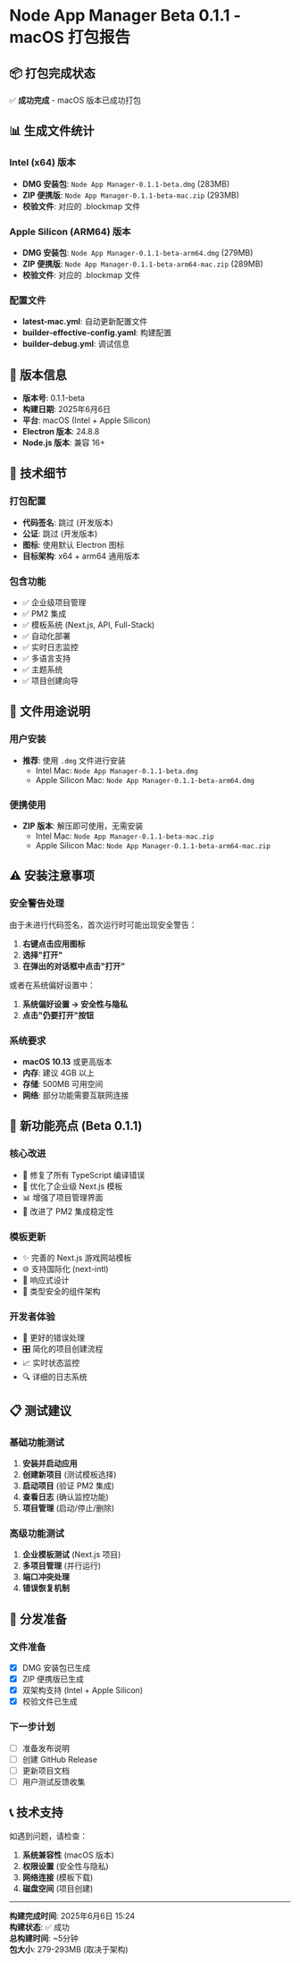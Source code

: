 # Node App Manager Beta 0.1.1 - macOS 打包报告

## 📦 打包完成状态
✅ **成功完成** - macOS 版本已成功打包

## 📊 生成文件统计

### Intel (x64) 版本
- **DMG 安装包**: `Node App Manager-0.1.1-beta.dmg` (283MB)
- **ZIP 便携版**: `Node App Manager-0.1.1-beta-mac.zip` (293MB)
- **校验文件**: 对应的 .blockmap 文件

### Apple Silicon (ARM64) 版本  
- **DMG 安装包**: `Node App Manager-0.1.1-beta-arm64.dmg` (279MB)
- **ZIP 便携版**: `Node App Manager-0.1.1-beta-arm64-mac.zip` (289MB)
- **校验文件**: 对应的 .blockmap 文件

### 配置文件
- **latest-mac.yml**: 自动更新配置文件
- **builder-effective-config.yaml**: 构建配置
- **builder-debug.yml**: 调试信息

## 🎯 版本信息
- **版本号**: 0.1.1-beta
- **构建日期**: 2025年6月6日
- **平台**: macOS (Intel + Apple Silicon)
- **Electron 版本**: 24.8.8
- **Node.js 版本**: 兼容 16+

## 🔧 技术细节

### 打包配置
- **代码签名**: 跳过 (开发版本)
- **公证**: 跳过 (开发版本)
- **图标**: 使用默认 Electron 图标
- **目标架构**: x64 + arm64 通用版本

### 包含功能
- ✅ 企业级项目管理
- ✅ PM2 集成
- ✅ 模板系统 (Next.js, API, Full-Stack)
- ✅ 自动化部署
- ✅ 实时日志监控
- ✅ 多语言支持
- ✅ 主题系统
- ✅ 项目创建向导

## 📁 文件用途说明

### 用户安装
- **推荐**: 使用 `.dmg` 文件进行安装
  - Intel Mac: `Node App Manager-0.1.1-beta.dmg`
  - Apple Silicon Mac: `Node App Manager-0.1.1-beta-arm64.dmg`

### 便携使用
- **ZIP 版本**: 解压即可使用，无需安装
  - Intel Mac: `Node App Manager-0.1.1-beta-mac.zip`
  - Apple Silicon Mac: `Node App Manager-0.1.1-beta-arm64-mac.zip`

## ⚠️ 安装注意事项

### 安全警告处理
由于未进行代码签名，首次运行时可能出现安全警告：

1. **右键点击应用图标**
2. **选择"打开"**
3. **在弹出的对话框中点击"打开"**

或者在系统偏好设置中：
1. **系统偏好设置 → 安全性与隐私**
2. **点击"仍要打开"按钮**

### 系统要求
- **macOS 10.13** 或更高版本
- **内存**: 建议 4GB 以上
- **存储**: 500MB 可用空间
- **网络**: 部分功能需要互联网连接

## 🚀 新功能亮点 (Beta 0.1.1)

### 核心改进
- 🔧 修复了所有 TypeScript 编译错误
- 🎨 优化了企业级 Next.js 模板
- 📊 增强了项目管理界面
- 🔄 改进了 PM2 集成稳定性

### 模板更新
- ✨ 完善的 Next.js 游戏网站模板
- 🌐 支持国际化 (next-intl)
- 🎯 响应式设计
- 🔐 类型安全的组件架构

### 开发者体验
- 📝 更好的错误处理
- 🎛️ 简化的项目创建流程
- 📈 实时状态监控
- 🔍 详细的日志系统

## 📋 测试建议

### 基础功能测试
1. **安装并启动应用**
2. **创建新项目** (测试模板选择)
3. **启动项目** (验证 PM2 集成)
4. **查看日志** (确认监控功能)
5. **项目管理** (启动/停止/删除)

### 高级功能测试
1. **企业模板测试** (Next.js 项目)
2. **多项目管理** (并行运行)
3. **端口冲突处理**
4. **错误恢复机制**

## 🎁 分发准备

### 文件准备
- [x] DMG 安装包已生成
- [x] ZIP 便携版已生成
- [x] 双架构支持 (Intel + Apple Silicon)
- [x] 校验文件已生成

### 下一步计划
- [ ] 准备发布说明
- [ ] 创建 GitHub Release
- [ ] 更新项目文档
- [ ] 用户测试反馈收集

## 📞 技术支持

如遇到问题，请检查：
1. **系统兼容性** (macOS 版本)
2. **权限设置** (安全性与隐私)
3. **网络连接** (模板下载)
4. **磁盘空间** (项目创建)

---

**构建完成时间**: 2025年6月6日 15:24  
**构建状态**: ✅ 成功  
**总构建时间**: ~5分钟  
**包大小**: 279-293MB (取决于架构)
